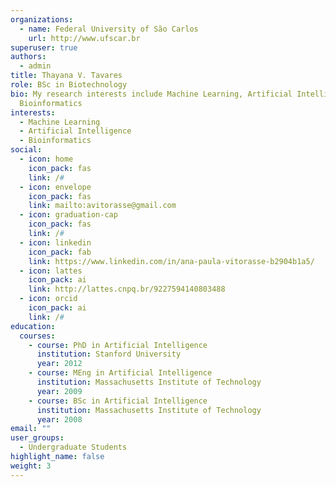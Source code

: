 ```yaml
---
organizations:
  - name: Federal University of São Carlos
    url: http://www.ufscar.br
superuser: true
authors:
  - admin
title: Thayana V. Tavares
role: BSc in Biotechnology
bio: My research interests include Machine Learning, Artificial Intelligence and
  Bioinformatics
interests:
  - Machine Learning
  - Artificial Intelligence
  - Bioinformatics
social:
  - icon: home
    icon_pack: fas
    link: /#
  - icon: envelope
    icon_pack: fas
    link: mailto:avitorasse@gmail.com
  - icon: graduation-cap
    icon_pack: fas
    link: /#
  - icon: linkedin
    icon_pack: fab
    link: https://www.linkedin.com/in/ana-paula-vitorasse-b2904b1a5/
  - icon: lattes
    icon_pack: ai
    link: http://lattes.cnpq.br/9227594140803488
  - icon: orcid
    icon_pack: ai
    link: /#
education:
  courses:
    - course: PhD in Artificial Intelligence
      institution: Stanford University
      year: 2012
    - course: MEng in Artificial Intelligence
      institution: Massachusetts Institute of Technology
      year: 2009
    - course: BSc in Artificial Intelligence
      institution: Massachusetts Institute of Technology
      year: 2008
email: ""
user_groups:
  - Undergraduate Students
highlight_name: false
weight: 3
---
```


